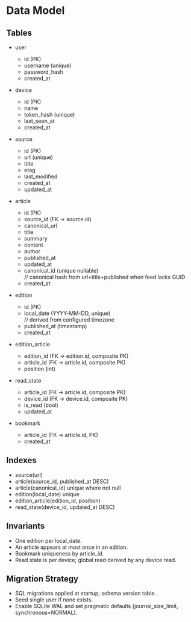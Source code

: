 # Data Model

## Tables

- user
  - id (PK)
  - username (unique)
  - password_hash
  - created_at

- device
  - id (PK)
  - name
  - token_hash (unique)
  - last_seen_at
  - created_at

- source
  - id (PK)
  - url (unique)
  - title
  - etag
  - last_modified
  - created_at
  - updated_at

- article
  - id (PK)
  - source_id (FK → source.id)
  - canonical_url
  - title
  - summary
  - content
  - author
  - published_at
  - updated_at
  - canonical_id (unique nullable)  
    // canonical hash from url+title+published when feed lacks GUID
  - created_at

- edition
  - id (PK)
  - local_date (YYYY-MM-DD, unique)  
    // derived from configured timezone
  - published_at (timestamp)
  - created_at

- edition_article
  - edition_id (FK → edition.id, composite PK)
  - article_id (FK → article.id, composite PK)
  - position (int)

- read_state
  - article_id (FK → article.id, composite PK)
  - device_id (FK → device.id, composite PK)
  - is_read (bool)
  - updated_at

- bookmark
  - article_id (FK → article.id, PK)
  - created_at

## Indexes

- source(url)
- article(source_id, published_at DESC)
- article(canonical_id) unique where not null
- edition(local_date) unique
- edition_article(edition_id, position)
- read_state(device_id, updated_at DESC)

## Invariants

- One edition per local_date.
- An article appears at most once in an edition.
- Bookmark uniqueness by article_id.
- Read state is per device; global read derived by any device read.

## Migration Strategy

- SQL migrations applied at startup; schema version table.
- Seed single user if none exists.
- Enable SQLite WAL and set pragmatic defaults (journal_size_limit, synchronous=NORMAL).
